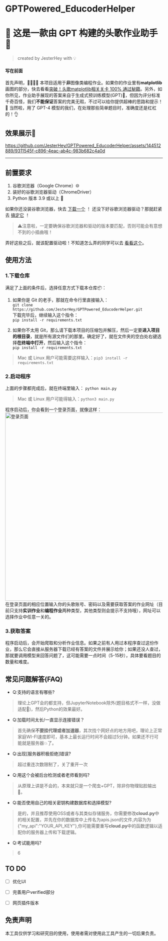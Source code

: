 # GPTPowered_EducoderHelper
# 🌟 这是一款由 GPT 构建的头歌作业助手 🚀
>created by JesterHey with 💡
#### 写在前面
首先声明，👩‍💻👨‍💻 本项目适用于**非**图像类编程作业。如果你的作业里有**matplotlib**画图的部分，快去看看[突破！头歌matplotlib相关关卡 100% 通过秘籍](https://github.com/JesterHey/img_file/blob/main/educoder.md)。另外，如你所见，作业助手展现的答案来自于生成式预训练模型(GPT)🤖，但因为评分标准千奇百怪，我们**不能保证**答案的完美无瑕，不过可以给你提供超棒的思路和提示！🌈 当然啦，用了 GPT-4 模型的我们，在处理那些简单题目时，准确度还是杠杠的！👌

## 效果展示📸  

https://github.com/JesterHey/GPTPowered_EducoderHelper/assets/144512889/9311545f-c896-4eac-ab4c-983b682c4a0d  

---


## 前置要求

 1. 谷歌浏览器（Google Chrome）🌐
 2. 装好的谷歌浏览器驱动（ChromeDriver）
 3. Python 版本 3.9 或以上 🐍

如果你还没装谷歌浏览器，快去 [下载一个](https://www.google.com/intl/zh-CN/chrome/) ！
还没下好谷歌浏览器驱动？那就赶紧去 [搞定它](https://googlechromelabs.github.io/chrome-for-testing/) ！
>⚠️注意啦，一定要确保谷歌浏览器和驱动的版本要匹配，否则可能会有意想不到的小插曲哦！

弄好这些之后，就该配置驱动啦！不知道怎么弄的同学可以去 [看看这个](https://zhuanlan.zhihu.com/p/373688337)。

## 使用方法
### 1.下载仓库
满足了上面的条件后，选择任意方式下载本仓库📦：

 1. 如果你是 Git 的老手，那就在命令行里直接输入：  
 ```git clone https://github.com/JesterHey/GPTPowered_EducoderHelper.git```  
 下载完毕后，继续输入这个指令：  
 ```pip install -r requirements.txt```

 2. 如果你不太用 Git，那么请下载本项目的压缩包并解压，然后一定要**进入项目的根目录**，就是所有源文件们的那里。确定好了，就在文件夹的空白处右键选择**在终端中打开**，然后输入这个指令：  
  ```pip install -r requirements.txt```
>Mac 或 Linux 用户可能需要这样输入：```pip3 install -r requirements.txt```

### 2.启动程序

上面的步骤都完成后，就在终端里输入：
```python main.py```
>Mac 或 Linux 用户可能得输入：```python3 main.py```

程序启动后，你会看到一个登录页面，就像这样：
 <img src="https://github.com/JesterHey/img_file/blob/main/%E5%B1%8F%E5%B9%95%E6%88%AA%E5%9B%BE%202023-12-09%20211032.png" width = "1000" height = "600" alt="登录页面" align=center />    
 在登录页面的相应位置输入你的头歌账号、密码以及需要获取答案的作业网址（目前只支持**实训作业**和**编程作业**两种类型，其他类型则会提示不支持哦），网址可以选择作业中任意一关的。

### 3.获取答案

程序启动后，会开始爬取和分析作业信息。如果之前有人用过本程序查过这份作业，那么它会直接从服务器下载已经有答案的文件并展示给你；如果还没人查过，那就要调用模型来回答问题了，这可能需要一点时间（5-15秒），具体要看题目的数量和难度。

## 常见问题解答(FAQ)  

 - Q:支持的语言有哪些?
 >理论上GPT会的都支持，但JupyterNotebook除外(题目格式不一样，没做适配🦥)，然后Python的效果最好。
 - Q:加载时间太长/一直显示连接错误？
>首先确保**不要挂代理或者加速器**，其次找个网好点的地方用吧，理论上正常家庭WI-FI速度即可，基本上最长运行时间不会超过5分钟。如果还不行可能就是服务器💥了。  
- Q:出现\[服务器积极拒绝\]错误?
>超过重连次数限制了，关了重开一次
- Q:用这个会被后台检测或者老师看到吗?
>从原理上讲是不会的，本来就只是一个爬虫+GPT，除非你物理贴脸输出🤗。
- Q:能否使用自己的相关密钥构建数据库和选择模型?
>是的，并且推荐使用OSS或者与其类似存储服务，你需要修改**cloud.py**中的相关配置，并先在你的数据库中上传名为apis.json的文件,内容为为\{"my_api":"YOUR_API_KEY"\},你可能需要重写**cloud.py**中的函数逻辑以适配你的服务器上传和下载逻辑。
- Q:考试能用吗?
> 6

## TO DO

 - [ ] 优化UI
 - [ ] 完善用户verified部分
 - [ ] 网页插件版本



## 免责声明 
本工具仅供学习和研究目的使用，使用者需对使用此工具产生的一切后果负责。



